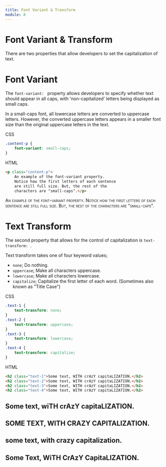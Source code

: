 ```yaml
---
title: Font Variant & Transform
module: 8
---
```


# Font Variant & Transform

There are two properties that allow developers to set the capitalization of text.

# Font Variant

The `font-variant: ` property allows developers to specify whether text should appear in all caps, with 'non-capitalized' letters being displayed as small caps.


In a small-caps font, all lowercase letters are converted to uppercase letters. However, the converted uppercase letters appears in a smaller font size than the original uppercase letters in the text.

<div id="code-heading">CSS</div>

```css
.content-p {
    font-variant: small-caps;
}
```

<div id="code-ruler"></div>
<div id="code-heading">HTML</div>

```html
<p class="content-p">
    An example of the font-variant property.
    Notice how the first letters of each sentence
    are still full size. But, the rest of the
    characters are "small-caps".</p>
```

<div class="displayed_code_example">
    <style>
        .content-p {
            font-variant: small-caps;
        }
    </style>
    <p class="content-p"> An example of the font-variant property. Notice how the first letters of each sentence are still full size. But, the rest of the characters are "small-caps".</p>
</div>

# Text Transform

The second property that allows for the control of capitalization is `text-transform: `.

Text transform takes one of four keyword values;

- `none`; Do nothing.
- `uppercase`; Make all characters uppercase.
- `lowercase`; Make all characters lowercase.
- `capitalize`; Capitalize the first letter of each word. (Sometimes also known as "Title Case")

<div id="code-heading">CSS</div>

```css
.text-1 {
    text-transform: none;
}
.text-2 {
    text-transform: uppercase;
}
.text-3 {
    text-transform: lowercase;
}
.text-4 {
    text-transform: capitalize;
}
```


<div id="code-ruler"></div>
<div id="code-heading">HTML</div>

```html
<h2 class="text-1">Some text, WITH crAzY capitaLIZATION.</h2>
<h2 class="text-2">Some text, WITH crAzY capitaLIZATION.</h2>
<h2 class="text-3">Some text, WITH crAzY capitaLIZATION.</h2>
<h2 class="text-4">Some text, WITH crAzY capitaLIZATION.</h2>
```

<div class="displayed_code_example">
    <style>
    .text-1 {
        text-transform: none;
    }
    .text-2 {
        text-transform: uppercase;
    }
    .text-3 {
        text-transform: lowercase;
    }
    .text-4 {
        text-transform: capitalize;
    }
    </style>
    <h2 class="text-1">Some text, wiTH crAzY capitaLIZATION.</h2>
    <h2 class="text-2">Some text, wiTH crAzY capitaLIZATION.</h2>
    <h2 class="text-3">Some text, wiTH crAzY capitaLIZATION.</h2>
    <h2 class="text-4">Some text, wiTH crAzY capitaLIZATION.</h2>
</div>
